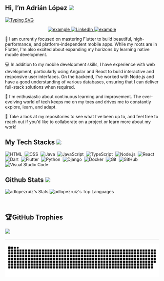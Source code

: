 ## Hi, I’m Adrián López <img src = "https://raw.githubusercontent.com/MartinHeinz/MartinHeinz/master/wave.gif" width = 30px> 
<p>
  <a href="https://git.io/typing-svg"><img src="https://readme-typing-svg.herokuapp.com?font=Fira+Code&pause=1000&width=435&lines=Welcome+to+my+GitHub+Profile;I%C2%B4m+Mobile+%26+Web+developer;Always+ready+for+a+new+challenge%2C+I'm+keen+to+learn+and+grow." alt="Typing SVG" /></a>
</p>

<p align ="center">
  
  <a href="mailto:adrianlopezruiz.dev@gmail.com?subject=Feedback%20From%20Github&body=Hello," target="_blank">
    <img src="https://img.shields.io/badge/Gmail-D14836?style=for-the-badge&logo=gmail&logoColor=white" alt="example"/>
  </a>
   <a href="https://www.linkedin.com/in/adrianlopezdev" target="_blank">
    <img alt="LinkedIn" src="https://img.shields.io/badge/LinkedIn-0077B5?style=for-the-badge&logo=linkedin&logoColor=white">
  </a>   
 
  </a>  
  <a href="https://twitter.com/adrilopezdev" target="_blank">
      <img src="https://img.shields.io/badge/Twitter-1DA1F2.svg?style=for-the-badge&logo=twitter&logoColor=white" alt="example"/>
    </a>
  </p>


<p >🎯 I am currently focused on mastering Flutter to build beautiful, high-performance, and platform-independent mobile apps. While my roots are in Flutter, I'm also excited about expanding my horizons by learning native mobile development.

💻 In addition to my mobile development skills, I have experience with web development, particularly using Angular and React to build interactive and responsive user interfaces. On the backend, I've worked with Node.js and have a good understanding of various databases, ensuring that I can deliver full-stack solutions when required.

🌱 I'm enthusiastic about continuous learning and improvement. The ever-evolving world of tech keeps me on my toes and drives me to constantly explore, learn, and adapt.

🔭 Take a look at my repositories to see what I've been up to, and feel free to reach out if you'd like to collaborate on a project or learn more about my work!
</p>

<div>

  ## My Tech Stacks <img src = "https://media2.giphy.com/media/QssGEmpkyEOhBCb7e1/giphy.gif?cid=ecf05e47a0n3gi1bfqntqmob8g9aid1oyj2wr3ds3mg700bl&rid=giphy.gif" width = 32px>  &nbsp;

  ![HTML](https://img.shields.io/badge/-HTML-0D1117?style=flat&logo=HTML5)&nbsp;
  ![CSS](https://img.shields.io/badge/-CSS-0D1117?style=flat&logo=CSS3&logoColor=1572B6)&nbsp;
  ![Java](https://img.shields.io/badge/Java-0D1117?style=flat&logo=java)&nbsp;
  ![JavaScript](https://img.shields.io/badge/-JavaScript-0D1117?style=flat&logo=javascript)&nbsp;
  ![TypeScript](https://img.shields.io/badge/-TypeScript-0D1117?style=flat&logo=typescript)&nbsp;
  ![Node.js](https://img.shields.io/badge/-Node.js-0D1117?style=flat&logo=node.js)&nbsp;
  ![React](https://img.shields.io/badge/-React-0D1117?style=flat&logo=react)&nbsp;
  ![Dart](https://img.shields.io/badge/-Dart-0D1117?style=flat&logo=dart)&nbsp;
  ![Flutter](https://img.shields.io/badge/-Flutter-0D1117?style=flat&logo=flutter)&nbsp;
  ![Python](https://img.shields.io/badge/-Python-0D1117?style=flat&logo=python)&nbsp;
  ![Django](https://img.shields.io/badge/-Django-0D1117?style=flat&logo=django)&nbsp;
  ![Docker](https://img.shields.io/badge/-Docker-0D1117?style=flat&logo=docker)&nbsp;
  ![Git](https://img.shields.io/badge/-Git-0D1117?style=flat&logo=git)&nbsp;
  ![GitHub](https://img.shields.io/badge/-GitHub-0D1117?style=flat&logo=github)&nbsp;
  ![Visual Studio Code](https://img.shields.io/badge/-VS%20Code-0D1117?style=flat&logo=visual-studio-code&logoColor=007ACC)&nbsp;

</div>


## Github Stats <img src = "https://i.pinimg.com/originals/65/c4/f4/65c4f452571be1261e9c623f7da488ac.gif" width = 35px>



![adlopezruiz's Stats](https://github-readme-stats.vercel.app/api?username=adlopezruiz&theme=dracula&show_icons=true&hide_border=true&count_private=true)
![adlopezruiz's Top Languages](https://github-readme-stats.vercel.app/api/top-langs/?username=adlopezruiz&theme=dracula&show_icons=true&hide_border=true&layout=compact)

<br/>

## 🏆GitHub Trophies
![](https://github-profile-trophy.vercel.app/?username=adlopezruiz&theme=tokyonight&no-frame=false&no-bg=false&margin-w=4)



----

<p align="center">
  <img  src="https://raw.githubusercontent.com/Elanza-48/Elanza-48/main/resources/img/github-contribution-grid-snake.svg"
    alt="example" />
</p>


